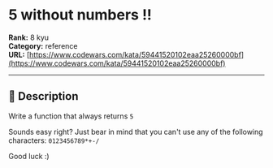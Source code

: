 # 5 without numbers !!

**Rank:** 8 kyu  
**Category:** reference  
**URL:** [https://www.codewars.com/kata/59441520102eaa25260000bf](https://www.codewars.com/kata/59441520102eaa25260000bf)

---

## 📝 Description

Write a function that always returns `5`

Sounds easy right? Just bear in mind that you can't use any of the following characters: `0123456789*+-/`

Good luck :)
